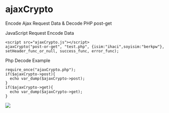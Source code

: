 # ajaxCrypto
Encode Ajax Request Data &amp; Decode PHP post-get

JavaScript Request Encode Data
```
<script src="ajaxCrypto.js"></script>
ajaxCrypto("post-or-get", "test.php", {isim:"ihaci",soyisim:"berkpw"}, setHeader_func_or_null, success_func, error_func);
```

Php Decode Example
```
require_once("ajaxCrypto.php");
if($ajaxCrypto->post){
  echo var_dump($ajaxCrypto->post);
}
if($ajaxCrypto->get){
  echo var_dump($ajaxCrypto->get);
}
```

<img src="https://raw.githubusercontent.com/nowanon/ajaxCrypto/master/example.png" />
